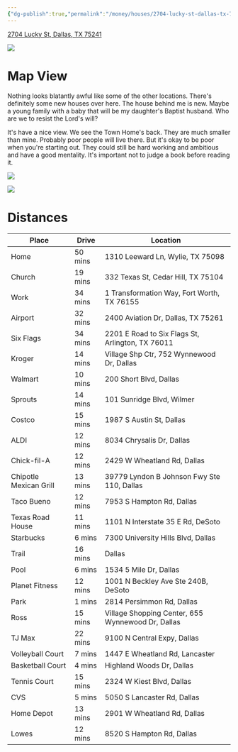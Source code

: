 ```yaml
---
{"dg-publish":true,"permalink":"/money/houses/2704-lucky-st-dallas-tx-75241/","tags":["homes2023"],"created":"Jun 12, 2023, 8:32 PM","updated":""}
---
```



[2704 Lucky St, Dallas, TX 75241](https://www.homes.com/property/2704-lucky-st-dallas-tx/9z0lf5kezx8cx/)

![](https://images.homes.com/listings/116/1795371423-827467551-original.jpg)

# Map View

Nothing looks blatantly awful like some of the other locations. There's definitely some new houses over here. The house behind me is new. Maybe a young family with a baby that will be my daughter's Baptist husband. Who are we to resist the Lord's will?

It's have a nice view. We see the Town Home's back. They are much smaller than mine. Probably poor people will live there. But it's okay to be poor when you're starting out. They could still be hard working and ambitious and have a good mentality. It's important not to judge a book before reading it.

![](https://i.imgur.com/8xfoqgg.png)

![](https://i.imgur.com/gPG45kx.png)

# Distances

| Place                  | Drive   | Location                                          |
|------------------------|---------|---------------------------------------------------|
| Home                   | 50 mins | 1310 Leeward Ln, Wylie, TX 75098                  |
| Church                 | 19 mins | 332 Texas St, Cedar Hill, TX 75104                |
| Work                   | 34 mins | 1 Transformation Way, Fort Worth, TX 76155        |
| Airport                | 32 mins | 2400 Aviation Dr, Dallas, TX 75261                |
| Six Flags              | 34 mins | 2201 E Road to Six Flags St, Arlington, TX 76011  |
| Kroger                 | 14 mins | Village Shp Ctr, 752 Wynnewood Dr, Dallas         |
| Walmart                | 10 mins | 200 Short Blvd, Dallas                            |
| Sprouts                | 14 mins | 101 Sunridge Blvd, Wilmer                         |
| Costco                 | 15 mins | 1987 S Austin St, Dallas                          |
| ALDI                   | 12 mins | 8034 Chrysalis Dr, Dallas                         |
| Chick-fil-A            | 12 mins | 2429 W Wheatland Rd, Dallas                       |
| Chipotle Mexican Grill | 13 mins | 39779 Lyndon B Johnson Fwy Ste 110, Dallas        |
| Taco Bueno             | 12 mins | 7953 S Hampton Rd, Dallas                         |
| Texas Road House       | 11 mins | 1101 N Interstate 35 E Rd, DeSoto                 |
| Starbucks              | 6 mins  | 7300 University Hills Blvd, Dallas                |
| Trail                  | 16 mins | Dallas                                            |
| Pool                   | 6 mins  | 1534 5 Mile Dr, Dallas                            |
| Planet Fitness         | 12 mins | 1001 N Beckley Ave Ste 240B, DeSoto               |
| Park                   | 1 mins  | 2814 Persimmon Rd, Dallas                         |
| Ross                   | 15 mins | Village Shopping Center, 655 Wynnewood Dr, Dallas |
| TJ Max                 | 22 mins | 9100 N Central Expy, Dallas                       |
| Volleyball Court       | 7 mins  | 1447 E Wheatland Rd, Lancaster                    |
| Basketball Court       | 4 mins  | Highland Woods Dr, Dallas                         |
| Tennis Court           | 15 mins | 2324 W Kiest Blvd, Dallas                         |
| CVS                    | 5 mins  | 5050 S Lancaster Rd, Dallas                       |
| Home Depot             | 13 mins | 2901 W Wheatland Rd, Dallas                       |
| Lowes                  | 12 mins | 8520 S Hampton Rd, Dallas                         |

